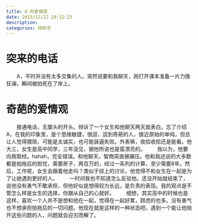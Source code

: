 ```yaml
---
title: A 的爱情观
date: 2015/12/22 20:12:23
description:
categories: 碎碎念
---
```

# 突来的电话
　　A，平时并没有太多交集的人。突然说要和我聊天，刚打开课本准备一片力挽狂澜，瞬间被拍死在了岸上。
# 奇葩的爱情观
　　接通电话，无厘头的开头。倾诉了一个女生和他聊天两天就表白。忘了介绍A，在我的印象里，是个思维敏捷，很逗，逗到奇葩的人，接近原始的单纯，但总让人觉得猥琐，可能是太诚实，也可能装逼失败。外表嘛，收拾收拾还是能看。他大三，女生是高中同学，三年没见，据他所说也是蛮漂亮的。
　　我以为，他要向我取经。hahah，完全错误。和他聊天，智商简直被碾压。他和我述说的大多数都是拍拖后的担忧，需要房子，两百万的，经过一系列的计算，至少需要8年。然后，工作呢，女生会跟着他走吗？类似于综上的讨论，他觉得不和女生在一起是为了让她遇到更好的人。
　　一时间我也不知道怎么反驳他。还没开始就结束了，说他没有勇气不敢承担，但他好似是想得较为长远，是负责的表现。我的观点是不管怎么样是女生的选择，你跟从自己的心就好。
　　细想，其实高中的时候也是这样，喜欢一个人并不是想和他在一起，觉得在一起好累，顾虑的也多。没有勇气也不想承担拍拖后的一切问题。他现在就是这样的一种状态吧。遇到一个能让他抛开这些问题的人，问题就会迎刃而解了。